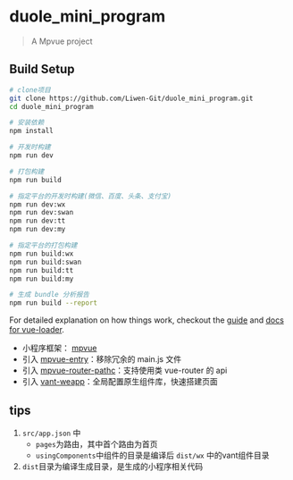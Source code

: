 # duole_mini_program

> A Mpvue project

## Build Setup

``` bash
# clone项目
git clone https://github.com/Liwen-Git/duole_mini_program.git
cd duole_mini_program

# 安装依赖
npm install

# 开发时构建
npm run dev

# 打包构建
npm run build

# 指定平台的开发时构建(微信、百度、头条、支付宝)
npm run dev:wx
npm run dev:swan
npm run dev:tt
npm run dev:my

# 指定平台的打包构建
npm run build:wx
npm run build:swan
npm run build:tt
npm run build:my

# 生成 bundle 分析报告
npm run build --report
```

For detailed explanation on how things work, checkout the [guide](http://vuejs-templates.github.io/webpack/) and [docs for vue-loader](http://vuejs.github.io/vue-loader).
* 小程序框架： [mpvue](https://github.com/Meituan-Dianping/mpvue)
* 引入 [mpvue-entry](https://github.com/F-loat/mpvue-entry)：移除冗余的 main.js 文件
* 引入 [mpvue-router-pathc](https://github.com/F-loat/mpvue-router-patch)：支持使用类 vue-router 的 api
* 引入 [vant-weapp](https://youzan.github.io/vant-weapp)：全局配置原生组件库，快速搭建页面

## tips
1. `src/app.json` 中
    * `pages`为路由，其中首个路由为首页
    * `usingComponents`中组件的目录是编译后 `dist/wx` 中的vant组件目录
2. `dist`目录为编译生成目录，是生成的小程序相关代码